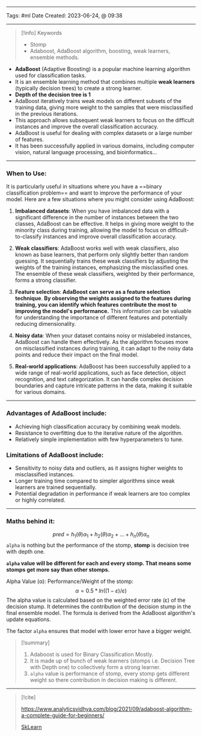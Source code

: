 ------------------------- 
Tags: #ml 
Date Created:  2023-06-24, @ 09:38

---
>[!info] Keywords
> * Stomp 
>*  Adaboost, AdaBoost algorithm, boosting, weak learners, ensemble methods.

- **AdaBoost** (Adaptive Boosting) is a popular machine learning algorithm used for classification tasks.
- It is an ensemble learning method that combines multiple **weak learners** (typically decision trees) to create a strong learner.
- **Depth of the decision tree is 1**
- AdaBoost iteratively trains weak models on different subsets of the training data, giving more weight to the samples that were misclassified in the previous iterations.
- This approach allows subsequent weak learners to focus on the difficult instances and improve the overall classification accuracy.
- AdaBoost is useful for dealing with complex datasets or a large number of features.
- It has been successfully applied in various domains, including computer vision, natural language processing, and bioinformatics...
-------
### When to Use: 
It is particularly useful in situations where you have a ==binary classification problem== and want to improve the performance of your model. Here are a few situations where you might consider using AdaBoost:

1. **Imbalanced datasets**: When you have imbalanced data with a significant difference in the number of instances between the two classes, AdaBoost can be effective. It helps in giving more weight to the minority class during training, allowing the model to focus on difficult-to-classify instances and improve overall classification accuracy.
    
2. **Weak classifiers**: AdaBoost works well with weak classifiers, also known as base learners, that perform only slightly better than random guessing. It sequentially trains these weak classifiers by adjusting the weights of the training instances, emphasizing the misclassified ones. The ensemble of these weak classifiers, weighted by their performance, forms a strong classifier.
    
3. **Feature selection**: **AdaBoost can serve as a feature selection technique**. __By observing the weights assigned to the features during training, you can identify which features contribute the most to improving the model's performance.__ This information can be valuable for understanding the importance of different features and potentially reducing dimensionality.
    
4. **Noisy data**: When your dataset contains noisy or mislabeled instances, AdaBoost can handle them effectively. As the algorithm focuses more on misclassified instances during training, it can adapt to the noisy data points and reduce their impact on the final model.
    
5. **Real-world applications**: AdaBoost has been successfully applied to a wide range of real-world applications, such as face detection, object recognition, and text categorization. It can handle complex decision boundaries and capture intricate patterns in the data, making it suitable for various domains.
--------
### Advantages of AdaBoost include:
 - Achieving high classification accuracy by combining weak models.
- Resistance to overfitting due to the iterative nature of the algorithm.
- Relatively simple implementation with few hyperparameters to tune.


### Limitations of AdaBoost include:
- Sensitivity to noisy data and outliers, as it assigns higher weights to misclassified instances.
- Longer training time compared to simpler algorithms since weak learners are trained sequentially.
- Potential degradation in performance if weak learners are too complex or highly correlated.
--------
### Maths behind it: 

$$pred = h_1(\theta)\alpha_{1} + h_2(\theta)\alpha_{2} + ... + h_n(\theta)\alpha_{n}$$
`alpha` is nothing but the performance of the stomp, **stomp** is decision tree with depth one. 

**`alpha` value will be different for each and every stomp. 
That means some stomps get more say than other stomps.** 

Alpha Value (α): Performance/Weight of the stomp:
$$α = 0.5 * ln((1 - ε) / ε)$$
The alpha value is calculated based on the weighted error rate (ε) of the decision stump. It determines the contribution of the decision stump in the final ensemble model. The formula is derived from the AdaBoost algorithm's update equations.

The factor `alpha` ensures that model with lower error have a bigger weight. 

>[!summary] 
>1. Adaboost is used for Binary Classification Mostly. 
>2. It is made up of bunch of weak learners (stomps i.e. Decision Tree with Depth one) to collectively form a strong learner. 
>3. `alpha` value is performance of stomp, every stomp gets different weight so there contribution in decision making is different. 


----
>[!cite] 
>
> https://www.analyticsvidhya.com/blog/2021/09/adaboost-algorithm-a-complete-guide-for-beginners/
> 
> [SkLearn](https://scikit-learn.org/stable/modules/generated/sklearn.ensemble.AdaBoostClassifier.html)
